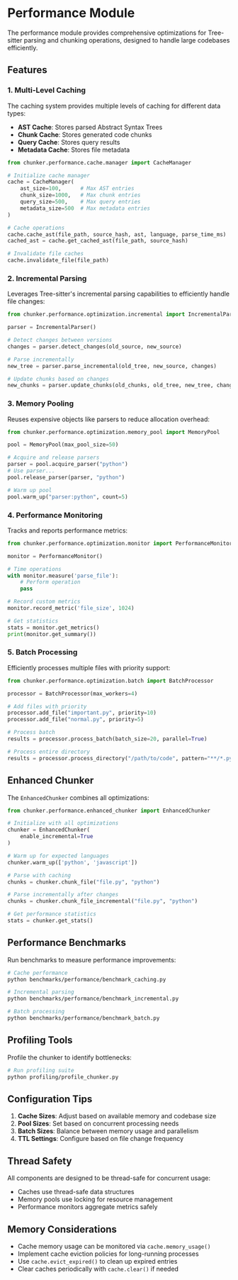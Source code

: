 # Performance Module

The performance module provides comprehensive optimizations for Tree-sitter parsing and chunking operations, designed to handle large codebases efficiently.

## Features

### 1. Multi-Level Caching

The caching system provides multiple levels of caching for different data types:

- **AST Cache**: Stores parsed Abstract Syntax Trees
- **Chunk Cache**: Stores generated code chunks
- **Query Cache**: Stores query results
- **Metadata Cache**: Stores file metadata

```python
from chunker.performance.cache.manager import CacheManager

# Initialize cache manager
cache = CacheManager(
    ast_size=100,      # Max AST entries
    chunk_size=1000,   # Max chunk entries
    query_size=500,    # Max query entries
    metadata_size=500  # Max metadata entries
)

# Cache operations
cache.cache_ast(file_path, source_hash, ast, language, parse_time_ms)
cached_ast = cache.get_cached_ast(file_path, source_hash)

# Invalidate file caches
cache.invalidate_file(file_path)
```

### 2. Incremental Parsing

Leverages Tree-sitter's incremental parsing capabilities to efficiently handle file changes:

```python
from chunker.performance.optimization.incremental import IncrementalParser

parser = IncrementalParser()

# Detect changes between versions
changes = parser.detect_changes(old_source, new_source)

# Parse incrementally
new_tree = parser.parse_incremental(old_tree, new_source, changes)

# Update chunks based on changes
new_chunks = parser.update_chunks(old_chunks, old_tree, new_tree, changes)
```

### 3. Memory Pooling

Reuses expensive objects like parsers to reduce allocation overhead:

```python
from chunker.performance.optimization.memory_pool import MemoryPool

pool = MemoryPool(max_pool_size=50)

# Acquire and release parsers
parser = pool.acquire_parser("python")
# Use parser...
pool.release_parser(parser, "python")

# Warm up pool
pool.warm_up("parser:python", count=5)
```

### 4. Performance Monitoring

Tracks and reports performance metrics:

```python
from chunker.performance.optimization.monitor import PerformanceMonitor

monitor = PerformanceMonitor()

# Time operations
with monitor.measure('parse_file'):
    # Perform operation
    pass

# Record custom metrics
monitor.record_metric('file_size', 1024)

# Get statistics
stats = monitor.get_metrics()
print(monitor.get_summary())
```

### 5. Batch Processing

Efficiently processes multiple files with priority support:

```python
from chunker.performance.optimization.batch import BatchProcessor

processor = BatchProcessor(max_workers=4)

# Add files with priority
processor.add_file("important.py", priority=10)
processor.add_file("normal.py", priority=5)

# Process batch
results = processor.process_batch(batch_size=20, parallel=True)

# Process entire directory
results = processor.process_directory("/path/to/code", pattern="**/*.py")
```

## Enhanced Chunker

The `EnhancedChunker` combines all optimizations:

```python
from chunker.performance.enhanced_chunker import EnhancedChunker

# Initialize with all optimizations
chunker = EnhancedChunker(
    enable_incremental=True
)

# Warm up for expected languages
chunker.warm_up(['python', 'javascript'])

# Parse with caching
chunks = chunker.chunk_file("file.py", "python")

# Parse incrementally after changes
chunks = chunker.chunk_file_incremental("file.py", "python")

# Get performance statistics
stats = chunker.get_stats()
```

## Performance Benchmarks

Run benchmarks to measure performance improvements:

```bash
# Cache performance
python benchmarks/performance/benchmark_caching.py

# Incremental parsing
python benchmarks/performance/benchmark_incremental.py

# Batch processing
python benchmarks/performance/benchmark_batch.py
```

## Profiling Tools

Profile the chunker to identify bottlenecks:

```bash
# Run profiling suite
python profiling/profile_chunker.py
```

## Configuration Tips

1. **Cache Sizes**: Adjust based on available memory and codebase size
2. **Pool Sizes**: Set based on concurrent processing needs
3. **Batch Sizes**: Balance between memory usage and parallelism
4. **TTL Settings**: Configure based on file change frequency

## Thread Safety

All components are designed to be thread-safe for concurrent usage:
- Caches use thread-safe data structures
- Memory pools use locking for resource management
- Performance monitors aggregate metrics safely

## Memory Considerations

- Cache memory usage can be monitored via `cache.memory_usage()`
- Implement cache eviction policies for long-running processes
- Use `cache.evict_expired()` to clean up expired entries
- Clear caches periodically with `cache.clear()` if needed